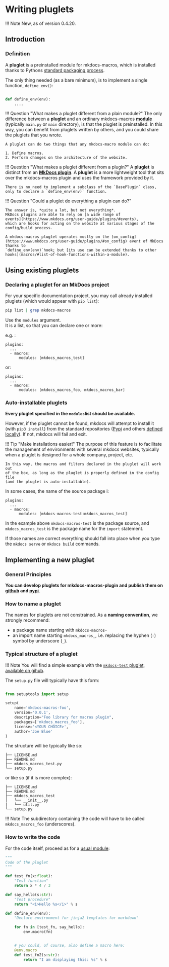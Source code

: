 # Writing pluglets

!!! Note
    New, as of version 0.4.20.

## Introduction

### Definition

A **pluglet** is a preinstalled module for mkdocs-macros, which is
installed thanks to Pythons [standard packaging process](https://packaging.python.org/tutorials/packaging-projects/).

The only
thing needed (as a bare minimum), is to implement a single function,
`define_env()`:

```python

def define_env(env):
    ....

```

!!! Question "What makes a pluglet different from a plain module?"
    The only difference between a **pluglet** and an ordinary
    mkdocs-macros [**module**](macros) (typically `main.py` or `main` directory),
    is that the pluglet is preinstalled. In this way, you can
    benefit from pluglets written by others, and you could share the
    pluglets that you wrote.

    A pluglet can do two things that any mkdocs-macro module can do:

    1. Define macros.
    2. Perform changes on the architecture of the website.


!!! Question "What makes a pluglet different from a plugin?"
    A **pluglet** is distinct from an **[MkDocs plugin](https://www.mkdocs.org/user-guide/plugins/)**. A **pluglet** is a more lightweight tool that sits
    over the mkdocs-macros plugin and uses the framework provided by it.

    There is no need to implement a subclass of the `BasePlugin` class,
    only to declare a `define_env(env)` function.
   
!!! Question "Could a pluglet do everything a plugin can do?"

    The answer is, *quite a lot, but not everything*. 
    MkDocs plugins are able to rely on [a wide range of 
    events](https://www.mkdocs.org/user-guide/plugins/#events),
    which are hooks for acting on the website at various stages of the config/build process.

    A mkdocs-macros pluglet operates mostly on the [on_config](https://www.mkdocs.org/user-guide/plugins/#on_config) event of MkDocs thanks to
    `define_env(env)`hook; but [its use can be extended thanks to other hooks](macros/#list-of-hook-functions-within-a-module).



## Using existing pluglets

### Declaring a pluglet for an MkDocs project

For your specific documentation project, you may call already
installed pluglets (which would appear with `pip list`):

```bash
pip list | grep mkdocs-macros
```

Use the `modules` argument.  
It is a list, so that you can declare one or more:

e.g. :

``` {.yaml}
plugins:
  ...
  - macros:
      modules: [mkdocs_macros_test]
```

or: 

``` {.yaml}
plugins:
  ...
  - macros:
      modules: [mkdocs_macros_foo, mkdocs_macros_bar]
```

### Auto-installable pluglets

**Every pluglet specified in the `modules`list should be available.**

However, if the pluglet cannot be found, mkdocs will attempt to install it
(with `pip3 install`) from the standard repositories ([Pypi](https://pypi.org/) and others [defined locally](https://pip.pypa.io/en/stable/topics/configuration/#configuration-files)). If not, mkdocs will fail and exit.

!!! Tip "Make installations easier!"
    The purpose of this feature is to facilitate the management of environments with several mkdocs websites, typically when a pluglet is designed for a whole
    company, project, etc.

    In this way, the macros and filters declared in the pluglet will work out
    of the box, as long as the pluglet is properly defined in the config file
    (and the pluglet is auto-installable).


In some cases, the name of the source package i:

``` {.yaml}
plugins:
  ...
  - macros:
      modules: [mkdocs-macros-test:mkdocs_macros_test]
```

In the example above `mkdocs-macros-test` is the package source, and
`mkdocs_macros_test` is the package name for the `import` statement.

If those names are correct everything should fall into place when you type the `mkdocs serve` or `mkdocs build` commands.

## Implementing a new pluglet

### General Principles

**You can develop pluglets for mkdocs-macros-plugin
and publish them on [github](https://github.com/) and 
[pypi](https://pypi.org/)**.

### How to name a pluglet

The names for pluglets are not constrained. As a **naming convention**, we
strongly recommend:

- a package name starting with `mkdocs-macros-`
- an import name starting `mkdocs_macros_`, i.e. replacing the hyphen (`-`) symbol by underscore (`_`).



### Typical structure of a pluglet

!!! Note
    You will find a simple example with the [`mkdocs-test` pluglet, available on gihub](https://github.com/fralau/mkdocs-macros-test).


The `setup.py` file will typically have this form:

```python

from setuptools import setup

setup(
    name='mkdocs-macros-foo',
    version='0.0.1',
    description="Foo library for macros plugin",
    packages=['mkdocs_macros_foo'],
    license='<YOUR CHOICE>',
    author='Joe Bloe'
)

```

The structure will be typically like so:

    ├── LICENSE.md
    ├── README.md
    ├── mkdocs_macros_test.py
    └── setup.py

or like so (if it is more complex):


    ├── LICENSE.md
    ├── README.md
    ├── mkdocs_macros_test
    │   └── __init__.py
    |   └── util.py
    └── setup.py

!!! Note
    The subdirectory containing
    the code will have to be called `mkdocs_macros_foo` (underscores).



### How to write the code
For the code itself, proceed as for a [usual module](../macros):

```python
"""
Code of the pluglet
"""

def test_fn(x:float):
    "Test function"
    return x * 4 / 3

def say_hello(s:str):
    "Test procedure"
    return "<i>Hello %s</i>" % s

def define_env(env):
    "Declare environment for jinja2 templates for markdown"

    for fn in [test_fn, say_hello]:
        env.macro(fn)


    # you could, of course, also define a macro here:
    @env.macro
    def test_fn2(s:str):
        return "I am displaying this: %s" % s

```



